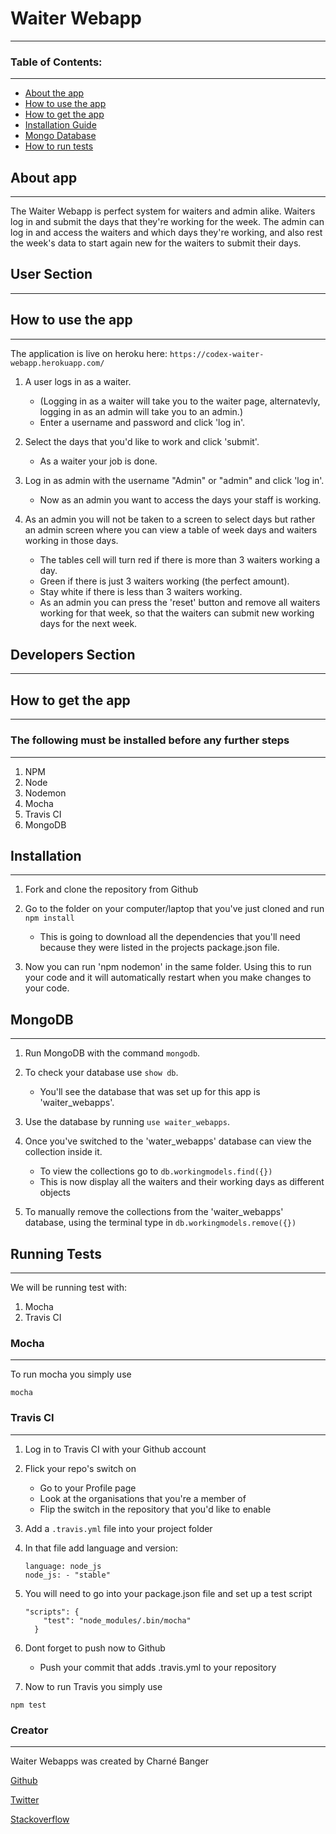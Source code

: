# Waiter Webapp
---------------

### Table of Contents:
***
* [About the app](#about-app)
* [How to use the app](#how-to-use-the-app)
* [How to get the app](#how-to-get-the-app)
* [Installation Guide](#installation)
* [Mongo Database](#mongodb)
* [How to run tests](#running-tests)


## About app
***
The Waiter Webapp is perfect system for waiters and admin alike. Waiters log in and submit the days that they're working for the week. The admin can log in and access the waiters and which days they're working, and also rest the week's data to start again new for the waiters to submit their days.

## User Section
---------------

## How to use the app
***

The application is live on heroku here:
`https://codex-waiter-webapp.herokuapp.com/`

1. A user logs in as a waiter.
	* (Logging in as a waiter will take you to the waiter page, alternatevly, logging in as an admin will take you to an admin.)
	* Enter a username and password and click 'log in'.

2. Select the days that you'd like to work and click 'submit'.
	* As a waiter your job is done.

3. Log in as admin with the username "Admin" or "admin" and click 'log in'.
	* Now as an admin you want to access the days your staff is working.

4. As an admin you will not be taken to a screen to select days but rather an admin screen where you can view a table of week days and waiters working in those days.
	* The tables cell will turn red if there is more than 3 waiters working a day.
	* Green if there is just 3 waiters working (the perfect amount).
	* Stay white if there is less than 3 waiters working.
	* As an admin you can press the 'reset' button and remove all waiters working for that week, so that the waiters can submit new working days for the next week.

## Developers Section
---------------------

## How to get the app
***

### The following must be installed before any further steps
***

1. NPM
2. Node
3. Nodemon
4. Mocha
5. Travis CI
6. MongoDB

## Installation
***

1. Fork and clone the repository from Github

2. Go to the folder on your computer/laptop that you've just cloned and run `npm install`
	* This is going to download all the dependencies that you'll need because they were listed in the projects package.json file.

3. Now you can run 'npm nodemon' in the same folder. Using this to run your code and it will automatically restart when you make changes to your code.

## MongoDB
***

1. Run MongoDB with the command `mongodb`.

2. To check your database use `show db`.
	* You'll see the database that was set up for this app is 'waiter_webapps'.

3. Use the database by running `use waiter_webapps`.

4. Once you've switched to the 'water_webapps' database can view the collection inside it.
	* To view the collections go to `db.workingmodels.find({})`
	* This is now display all the waiters and their working days as different objects

5. To manually remove the collections from the 'waiter_webapps' database, using the terminal type in `db.workingmodels.remove({})`

## Running Tests
***

We will be running test with:
1. Mocha
2. Travis CI

### Mocha
***

To run mocha you simply use

`mocha`

### Travis CI
***

1. Log in to Travis CI with your Github account

2. Flick your repo's switch on
	* Go to your Profile page
	* Look at the organisations that you're a member of
	* Flip the switch in the repository that you'd like to enable

3. Add a `.travis.yml` file into your project folder

4. In that file add language and version:

	```
	language: node_js
	node_js: - "stable"
	````

5. You will need to go into your package.json file and set up a test script

	```
	"scripts": {
	    "test": "node_modules/.bin/mocha"
	  }
	```

6. Dont forget to push now to Github
	* Push your commit that adds .travis.yml to your repository

7. Now to run Travis you simply use

`npm test`

### Creator
-----------

Waiter Webapps was created by Charné Banger

[Github](https://github.com/ShanaSkydancer)

[Twitter](https://twitter.com/Shana_Skydancer)

[Stackoverflow](https://stackoverflow.com/users/7557788/shanaskydancer)
